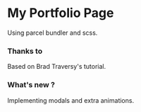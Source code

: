 # My Portfolio Page

Using parcel bundler and scss.

### Thanks to

Based on Brad Traversy's tutorial.

### What's new ?

Implementing modals and extra animations.

